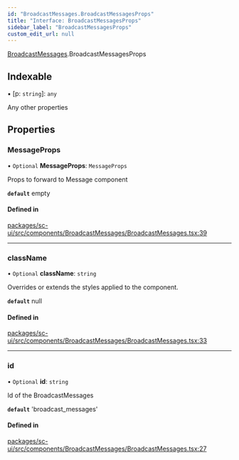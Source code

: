 ```yaml
---
id: "BroadcastMessages.BroadcastMessagesProps"
title: "Interface: BroadcastMessagesProps"
sidebar_label: "BroadcastMessagesProps"
custom_edit_url: null
---
```


[BroadcastMessages](../modules/BroadcastMessages).BroadcastMessagesProps

## Indexable

▪ [p: `string`]: `any`

Any other properties

## Properties

### MessageProps

• `Optional` **MessageProps**: `MessageProps`

Props to forward to Message component

**`default`** empty

#### Defined in

[packages/sc-ui/src/components/BroadcastMessages/BroadcastMessages.tsx:39](https://github.com/selfcommunity/community-ui/blob/009afd8/packages/sc-ui/src/components/BroadcastMessages/BroadcastMessages.tsx#L39)

___

### className

• `Optional` **className**: `string`

Overrides or extends the styles applied to the component.

**`default`** null

#### Defined in

[packages/sc-ui/src/components/BroadcastMessages/BroadcastMessages.tsx:33](https://github.com/selfcommunity/community-ui/blob/009afd8/packages/sc-ui/src/components/BroadcastMessages/BroadcastMessages.tsx#L33)

___

### id

• `Optional` **id**: `string`

Id of the BroadcastMessages

**`default`** 'broadcast_messages'

#### Defined in

[packages/sc-ui/src/components/BroadcastMessages/BroadcastMessages.tsx:27](https://github.com/selfcommunity/community-ui/blob/009afd8/packages/sc-ui/src/components/BroadcastMessages/BroadcastMessages.tsx#L27)
